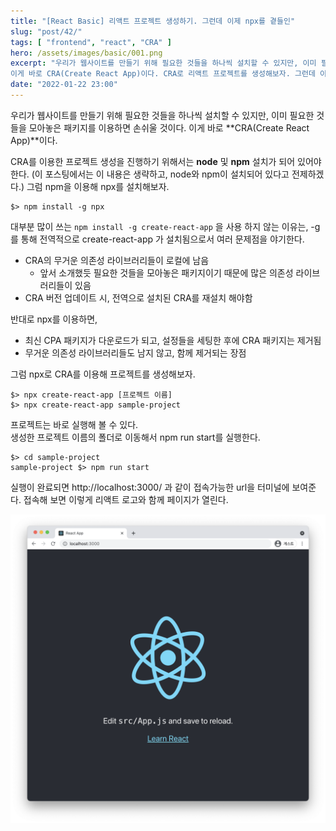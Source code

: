 ```yaml
---
title: "[React Basic] 리액트 프로젝트 생성하기. 그런데 이제 npx를 곁들인"  
slug: "post/42/"
tags: [ "frontend", "react", "CRA" ]
hero: /assets/images/basic/001.png  
excerpt: "우리가 웹사이트를 만들기 위해 필요한 것들을 하나씩 설치할 수 있지만, 이미 필요한 것들을 모아놓은 패키지를 이용하면 손쉬울 것이다.
이게 바로 CRA(Create React App)이다. CRA로 리액트 프로젝트를 생성해보자. 그런데 이제 npx를 곁들인"  
date: "2022-01-22 23:00"
---  
```


우리가 웹사이트를 만들기 위해 필요한 것들을 하나씩 설치할 수 있지만, 이미 필요한 것들을 모아놓은 패키지를 이용하면 손쉬울 것이다. 
이게 바로 **CRA(Create React App)**이다.    

CRA를 이용한 프로젝트 생성을 진행하기 위해서는 **node** 및 **npm** 설치가 되어 있어야 한다. (이 포스팅에서는 이 내용은 생략하고, node와 npm이 설치되어 있다고 전제하겠다.) 그럼 npm을 이용해 npx를 설치해보자.  

```shell  
$> npm install -g npx  
```  

대부분 많이 쓰는 `npm install -g create-react-app` 을 사용 하지 않는 이유는, -g 를 통해 전역적으로 create-react-app 가 설치됨으로서 여러 문제점을 야기한다.  
- CRA의 무거운 의존성 라이브러리들이 로컬에 남음  
  - 앞서 소개했듯 필요한 것들을 모아놓은 패키지이기 때문에 많은 의존성 라이브러리들이 있음   
- CRA 버전 업데이트 시, 전역으로 설치된 CRA를 재설치 해야함

반대로 npx를 이용하면,  
- 최신 CPA 패키지가 다운로드가 되고, 설정들을 세팅한 후에 CRA 패키지는 제거됨  
- 무거운 의존성 라이브러리들도 남지 않고, 함께 제거되는 장점  

그럼 npx로 CRA를 이용해 프로젝트를 생성해보자.  

```shell  
$> npx create-react-app [프로젝트 이름]    
$> npx create-react-app sample-project   
```   

프로젝트는 바로 실행해 볼 수 있다.  
생성한 프로젝트 이름의 폴더로 이동해서 npm run start를 실행한다.  

```shell
$> cd sample-project
sample-project $> npm run start
```  

실행이 완료되면 http://localhost:3000/ 과 같이 접속가능한 url을 터미널에 보여준다. 접속해 보면 이렇게 리액트 로고와 함께 페이지가 열린다.  

![CRA](/assets/images/post/2022/2022_042_001.png)  
